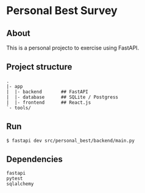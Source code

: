 # Personal Best Survey
## About
This is a personal projecto to exercise using FastAPI. 

## Project structure
```
.
|- app
|  |- backend       ## FastAPI
|  |- database      ## SQLite / Postgress
|  |- frontend      ## React.js
`- tools/
```

## Run
```
$ fastapi dev src/personal_best/backend/main.py
```


## Dependencies
```
fastapi
pytest
sqlalchemy
```